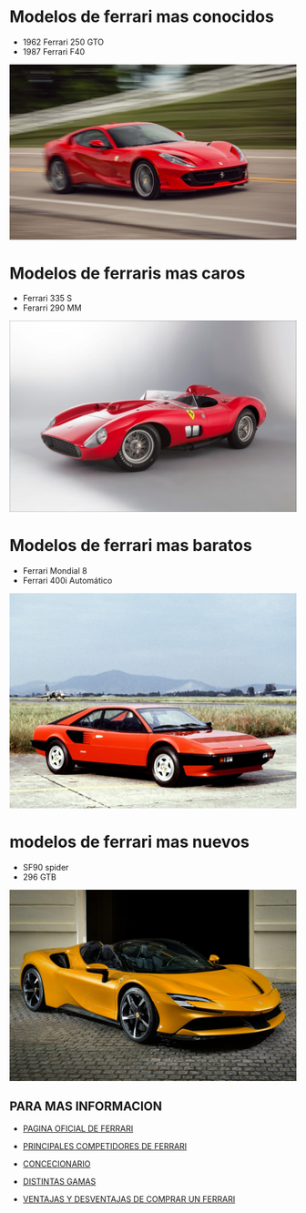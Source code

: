 # Modelos de ferrari mas conocidos
+ 1962 Ferrari 250 GTO 
+ 1987 Ferrari F40

[<img src="ferrari.jpg">](https://link-to-your-URL/)

# Modelos de ferraris mas caros
+ Ferrari 335 S
+ Ferarri 290 MM

[<img src="1975.jpg">](https://link-to-your-URL/)

# Modelos de ferrari mas baratos
+ Ferrari Mondial 8
+ Ferrari 400i Automático

[<img src="mondial 8.jpg">](https://link-to-your-URL/)

# modelos de ferrari mas nuevos
+ SF90 spider
+ 296 GTB

[<img src="KMO.jpg">](https://link-to-your-URL/)



##  PARA MAS INFORMACION 
+ [PAGINA OFICIAL DE FERRARI](https://r.search.yahoo.com/_ylt=Awril2YFokdm2wALsaWr9Qt.;_ylu=Y29sbwNiZjEEcG9zAzEEdnRpZAMEc2VjA3Ny/RV=2/RE=1715999366/RO=10/RU=https%3a%2f%2fwww.ferrari.com%2fes-ES/RK=2/RS=nEd.Mz5PNz4ZUQJ4z_DnvEz7mTU-)
    
+ [PRINCIPALES COMPETIDORES DE FERRARI](https://r.search.yahoo.com/_ylt=AwrNZGiKokdmbsUKat.r9Qt.;_ylu=Y29sbwNiZjEEcG9zAzEEdnRpZAMEc2VjA3Ny/RV=2/RE=1715999498/RO=10/RU=https%3a%2f%2fferrariclubarg.com.ar%2fferrari-competitors%2f/RK=2/RS=cokqUv9yfFWfz4CPID4Hjxw7PIw-)

+ [CONCECIONARIO](https://r.search.yahoo.com/_ylt=AwrNZnbAokdmLz4LBUer9Qt.;_ylu=Y29sbwNiZjEEcG9zAzEEdnRpZAMEc2VjA3Ny/RV=2/RE=1715999552/RO=10/RU=https%3a%2f%2fwww.ferrari.com%2fes-ES%2fauto%2fconcesionarios/RK=2/RS=wkIVMWmlDs5c7Y0tspl6NEEcRbU-)

+ [DISTINTAS GAMAS](https://r.search.yahoo.com/_ylt=AwrNP3wApEdmjcULtRCr9Qt.;_ylu=Y29sbwNiZjEEcG9zAzEEdnRpZAMEc2VjA3Ny/RV=2/RE=1715999872/RO=10/RU=https%3a%2f%2fwww.ferrari.com%2fes-ES%2fauto%2fgama/RK=2/RS=8yDsTvbaGUUg4mGWBSBEKt_9l6k-)

+ [VENTAJAS Y DESVENTAJAS DE COMPRAR UN FERRARI](https://r.search.yahoo.com/_ylt=AwrNacJPpEdmP2wLHiWr9Qt.;_ylu=Y29sbwNiZjEEcG9zAzEEdnRpZAMEc2VjA3Ny/RV=2/RE=1715999951/RO=10/RU=https%3a%2f%2ftopdriverz.com%2fcoches-actuales%2fventajas-desventajas-comprarse-ferrari/RK=2/RS=WBmQ7jhBrFaYwDr9FvzeSwMMaDA-)

    